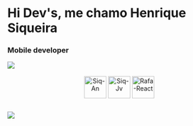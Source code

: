 <h1 align="left">Hi Dev's, me chamo Henrique Siqueira</h1>
<h3 align="left">Mobile developer</h3>

<picture>
<source 
  srcset="https://github-readme-stats.vercel.app/api?username=HenriqSiq&theme=aura&show_icons=true"
  media="(prefers-color-scheme: merko)"
/>
<source
  srcset="https://github-readme-stats.vercel.app/api?username=HenriqSiq&theme=aura&show_icons=true"
  media="(prefers-color-scheme: light), (prefers-color-scheme: no-preference)"
/>
<img src="https://github-readme-stats.vercel.app/api?username=HenriqSiq&theme=aura&show_icons=true" />
</picture>

<div align="center" style="display: inline_block"><br>
  <img align="center" alt="Siq-An" height="50" width="50"        src="https://cdn.jsdelivr.net/gh/devicons/devicon/icons/android/android-original-wordmark.svg">
  <img align="center" alt="Siq-Jv" height="50" width="50" src="https://cdn.jsdelivr.net/gh/devicons/devicon/icons/java/java-plain-wordmark.svg">
  <img align="center" alt="Rafa-React" height="50" width="50" src="https://cdn.jsdelivr.net/gh/devicons/devicon/icons/kotlin/kotlin-plain-wordmark.svg">
</div>

##

<div> 
  <a href="https://www.linkedin.com/in/henrique-siqueira-b0357a216/" target="_blank"><img src="https://img.shields.io/badge/-LinkedIn-%230077B5?style=for-the-badge&logo=linkedin&logoColor=white" target="_blank"></a> 
  
</div>
